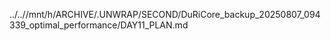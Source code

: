 ../..//mnt/h/ARCHIVE/.UNWRAP/SECOND/DuRiCore_backup_20250807_094339_optimal_performance/DAY11_PLAN.md